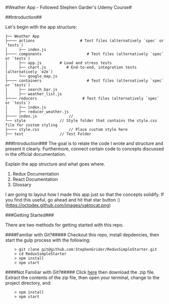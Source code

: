 #Weather App - Followed Stephen Garder's Udemy Course#

##Introduction##

Let's begin with the app structure:
```
├── Weather App
├──── actions                    # Test files (alternatively `spec` or `tests`)
│     ├── index.js
├──── components                    # Test files (alternatively `spec` or `tests`)
│     ├── app.js		# Load and stress tests
│     ├── chart.js         # End-to-end, integration tests (alternatively `e2e`)
│     └── google_map.js
├──── containers                    # Test files (alternatively `spec` or `tests`)
│     ├── search_bar.js
│     ├── weather_list.js
├──── reducers                    # Test files (alternatively `spec` or `tests`)
│     ├── index.js
│     ├── reducer_weather.js
├──── index.js				// 
└── style				// Style folder that contains the style.css file for custom styling
├──── style.css				// Place custom style here
├── test				// Test Folder
```



###Introduction###
The goal is to relate the code I wrote and structure and present it clearly. Furthermore, connect certain code to concepts discussed in the official documentation.

Explain the app structure and what goes where. 


1. Redux Documentation
2. React Documentation
3. Glossary


I am going to layout how I made this app just so that the concepts solidify. If you find this useful, go ahead and hit that star button :)
(https://octodex.github.com/images/yaktocat.png)


###Getting Started###

There are two methods for getting started with this repo.

####Familiar with Git?#####
Checkout this repo, install depdencies, then start the gulp process with the following:

```
	> git clone git@github.com:StephenGrider/ReduxSimpleStarter.git
	> cd ReduxSimpleStarter
	> npm install
	> npm start
```

####Not Familiar with Git?#####
Click [here](https://github.com/StephenGrider/ReactStarter/releases) then download the .zip file.  Extract the contents of the zip file, then open your terminal, change to the project directory, and:

```
	> npm install
	> npm start
```
